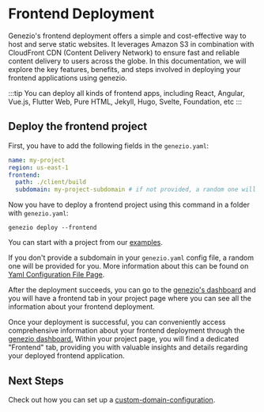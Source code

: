 # Frontend Deployment

Genezio's frontend deployment offers a simple and cost-effective way to host and serve static websites. It leverages Amazon S3 in combination with CloudFront CDN (Content Delivery Network) to ensure fast and reliable content delivery to users across the globe. In this documentation, we will explore the key features, benefits, and steps involved in deploying your frontend applications using genezio.

<!-- {% hint style="success" %} -->

:::tip
You can deploy all kinds of frontend apps, including React, Angular, Vue.js, Flutter Web, Pure HTML, Jekyll, Hugo, Svelte, Foundation, etc
:::

<!-- {% endhint %} -->

## Deploy the frontend project <a href="#introduction" id="introduction"></a>

First, you have to add the following fields in the `genezio.yaml`:

<!-- {% code title="genezio.yaml" %} -->

```yaml
name: my-project
region: us-east-1
frontend:
  path: ./client/build
  subdomain: my-project-subdomain # if not provided, a random one will be generated by default
```

<!-- {% endcode %} -->

Now you have to deploy a frontend project using this command in a folder with `genezio.yaml`:

```
genezio deploy --frontend
```

You can start with a project from our [examples](https://github.com/genez-io/genezio-examples).

If you don't provide a subdomain in your `genezio.yaml` config file, a random one will be provided for you. More information about this can be found on [Yaml Configuration File Page](../project-structure/genezio-configuration-file).

After the deployment succeeds, you can go to the [genezio's dashboard](https://app.genez.io/dashboard) and you will have a frontend tab in your project page where you can see all the information about your frontend deployment.

Once your deployment is successful, you can conveniently access comprehensive information about your frontend deployment through the [genezio dashboard.](https://app.genez.io) Within your project page, you will find a dedicated "Frontend" tab, providing you with valuable insights and details regarding your deployed frontend application.

## Next Steps

Check out how you can set up a [custom-domain-configuration](custom-domain-configuration "mention").
